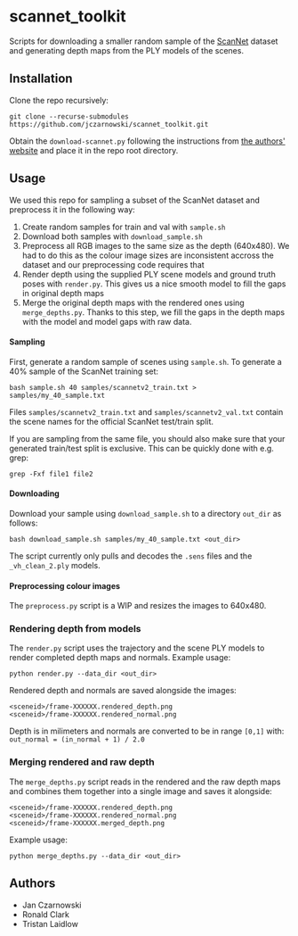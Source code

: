 # scannet_toolkit

Scripts for downloading a smaller random sample of the [ScanNet](http://www.scan-net.org/ScanNet/) dataset 
and generating depth maps from the PLY models of the scenes.

## Installation
Clone the repo recursively:

```
git clone --recurse-submodules https://github.com/jczarnowski/scannet_toolkit.git
```

Obtain the `download-scannet.py` following the instructions from [the authors' website](http://www.scan-net.org/ScanNet/#scannet-c-toolkit)
and place it in the repo root directory.

## Usage

We used this repo for sampling a subset of the ScanNet dataset and preprocess it in the following way:
  1) Create random samples for train and val with `sample.sh`
  2) Download both samples with `download_sample.sh`
  3) Preprocess all RGB images to the same size as the depth (640x480). We had to do this as the colour image sizes are inconsistent accross the dataset and our preprocessing code requires that
  4) Render depth using the supplied PLY scene models and ground truth poses with `render.py`. This gives us a nice smooth model to fill the gaps in original depth maps
  5) Merge the original depth maps with the rendered ones using `merge_depths.py`. Thanks to this step, we fill the gaps in the depth maps with the model and model gaps with raw data.


#### Sampling
First, generate a random sample of scenes using `sample.sh`. To generate a 40% sample of the ScanNet training set:
```
bash sample.sh 40 samples/scannetv2_train.txt > samples/my_40_sample.txt
```
Files `samples/scannetv2_train.txt` and `samples/scannetv2_val.txt` contain the scene names for the official ScanNet test/train split.

If you are sampling from the same file, you should also make sure that your generated train/test split is exclusive. This can be quickly done with e.g. grep:
```
grep -Fxf file1 file2
```

#### Downloading

Download your sample using `download_sample.sh` to a directory `out_dir` as follows:
```
bash download_sample.sh samples/my_40_sample.txt <out_dir>
```
The script currently only pulls and decodes the `.sens` files and the `_vh_clean_2.ply` models.

#### Preprocessing colour images
The `preprocess.py` script is a WIP and resizes the images to 640x480.

### Rendering depth from models
The `render.py` script uses the trajectory and the scene PLY models to render completed depth maps and normals. Example usage:
```
python render.py --data_dir <out_dir>
```

Rendered depth and normals are saved alongside the images:
```
<sceneid>/frame-XXXXXX.rendered_depth.png
<sceneid>/frame-XXXXXX.rendered_normal.png
```

Depth is in milimeters and normals are converted to be in range `[0,1]` with: `out_normal = (in_normal + 1) / 2.0`

### Merging rendered and raw depth
The `merge_depths.py` script reads in the rendered and the raw depth maps and combines them together into a single image and saves it alongside:
```
<sceneid>/frame-XXXXXX.rendered_depth.png
<sceneid>/frame-XXXXXX.rendered_normal.png
<sceneid>/frame-XXXXXX.merged_depth.png
```

Example usage:
```
python merge_depths.py --data_dir <out_dir>
```

## Authors
 * Jan Czarnowski
 * Ronald Clark
 * Tristan Laidlow
